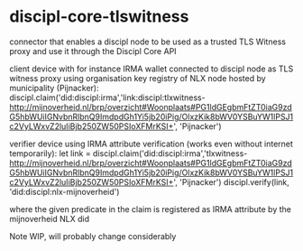 # discipl-core-tlswitness

connector that enables a discipl node to be used as a trusted TLS Witness proxy and use it through the Discipl Core API

client device with for instance IRMA wallet connected to discipl node as TLS witness proxy using organisation key registry of NLX node hosted by municipality (Pijnacker):
discipl.claim('did:discipl:irma','link:discipl:tlxwitness-http://mijnoverheid.nl/brp/overzicht#Woonplaats#PG1ldGEgbmFtZT0iaG9zdG5hbWUiIGNvbnRlbnQ9ImdpdGh1Yi5jb20iPig/OlxzKik8bWV0YSBuYW1lPSJ1c2VyLWxvZ2luIiBjb250ZW50PSIoXFMrKSI+', 'Pijnacker')

verifier device using IRMA attribute verification (works even without internet temporarily):
let link = discipl.claim('did:discipl:irma','tlxwitness-http://mijnoverheid.nl/brp/overzicht#Woonplaats#PG1ldGEgbmFtZT0iaG9zdG5hbWUiIGNvbnRlbnQ9ImdpdGh1Yi5jb20iPig/OlxzKik8bWV0YSBuYW1lPSJ1c2VyLWxvZ2luIiBjb250ZW50PSIoXFMrKSI+', 'Pijnacker')
discipl.verify(link, 'did:discipl:nlx-mijnoverheid')

where the given predicate in the claim is registered as IRMA attribute by the mijnoverheid NLX did 

Note WIP, will probably change considerably
